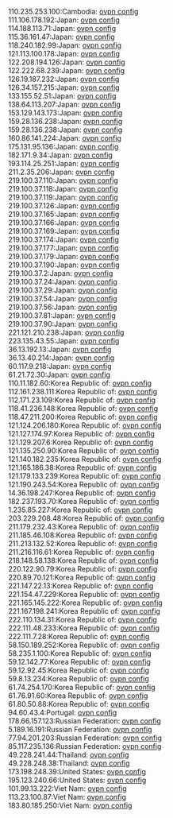 110.235.253.100:Cambodia: [ovpn config](vpn/110_235_253_100.ovpn)  
111.106.178.192:Japan: [ovpn config](vpn/111_106_178_192.ovpn)  
114.188.113.71:Japan: [ovpn config](vpn/114_188_113_71.ovpn)  
115.36.161.47:Japan: [ovpn config](vpn/115_36_161_47.ovpn)  
118.240.182.99:Japan: [ovpn config](vpn/118_240_182_99.ovpn)  
121.113.100.178:Japan: [ovpn config](vpn/121_113_100_178.ovpn)  
122.208.194.126:Japan: [ovpn config](vpn/122_208_194_126.ovpn)  
122.222.68.239:Japan: [ovpn config](vpn/122_222_68_239.ovpn)  
126.19.187.232:Japan: [ovpn config](vpn/126_19_187_232.ovpn)  
126.34.157.215:Japan: [ovpn config](vpn/126_34_157_215.ovpn)  
133.155.52.51:Japan: [ovpn config](vpn/133_155_52_51.ovpn)  
138.64.113.207:Japan: [ovpn config](vpn/138_64_113_207.ovpn)  
153.129.143.173:Japan: [ovpn config](vpn/153_129_143_173.ovpn)  
159.28.136.238:Japan: [ovpn config](vpn/159_28_136_238.ovpn)  
159.28.136.238:Japan: [ovpn config](vpn/159_28_136_238.ovpn)  
160.86.141.224:Japan: [ovpn config](vpn/160_86_141_224.ovpn)  
175.131.95.136:Japan: [ovpn config](vpn/175_131_95_136.ovpn)  
182.171.9.34:Japan: [ovpn config](vpn/182_171_9_34.ovpn)  
193.114.25.251:Japan: [ovpn config](vpn/193_114_25_251.ovpn)  
211.2.35.206:Japan: [ovpn config](vpn/211_2_35_206.ovpn)  
219.100.37.110:Japan: [ovpn config](vpn/219_100_37_110.ovpn)  
219.100.37.118:Japan: [ovpn config](vpn/219_100_37_118.ovpn)  
219.100.37.119:Japan: [ovpn config](vpn/219_100_37_119.ovpn)  
219.100.37.126:Japan: [ovpn config](vpn/219_100_37_126.ovpn)  
219.100.37.165:Japan: [ovpn config](vpn/219_100_37_165.ovpn)  
219.100.37.166:Japan: [ovpn config](vpn/219_100_37_166.ovpn)  
219.100.37.169:Japan: [ovpn config](vpn/219_100_37_169.ovpn)  
219.100.37.174:Japan: [ovpn config](vpn/219_100_37_174.ovpn)  
219.100.37.177:Japan: [ovpn config](vpn/219_100_37_177.ovpn)  
219.100.37.179:Japan: [ovpn config](vpn/219_100_37_179.ovpn)  
219.100.37.190:Japan: [ovpn config](vpn/219_100_37_190.ovpn)  
219.100.37.2:Japan: [ovpn config](vpn/219_100_37_2.ovpn)  
219.100.37.24:Japan: [ovpn config](vpn/219_100_37_24.ovpn)  
219.100.37.29:Japan: [ovpn config](vpn/219_100_37_29.ovpn)  
219.100.37.54:Japan: [ovpn config](vpn/219_100_37_54.ovpn)  
219.100.37.56:Japan: [ovpn config](vpn/219_100_37_56.ovpn)  
219.100.37.81:Japan: [ovpn config](vpn/219_100_37_81.ovpn)  
219.100.37.90:Japan: [ovpn config](vpn/219_100_37_90.ovpn)  
221.121.210.238:Japan: [ovpn config](vpn/221_121_210_238.ovpn)  
223.135.43.55:Japan: [ovpn config](vpn/223_135_43_55.ovpn)  
36.13.192.13:Japan: [ovpn config](vpn/36_13_192_13.ovpn)  
36.13.40.214:Japan: [ovpn config](vpn/36_13_40_214.ovpn)  
60.117.9.218:Japan: [ovpn config](vpn/60_117_9_218.ovpn)  
61.21.72.30:Japan: [ovpn config](vpn/61_21_72_30.ovpn)  
110.11.182.60:Korea Republic of: [ovpn config](vpn/110_11_182_60.ovpn)  
112.161.238.111:Korea Republic of: [ovpn config](vpn/112_161_238_111.ovpn)  
112.171.23.109:Korea Republic of: [ovpn config](vpn/112_171_23_109.ovpn)  
118.41.236.148:Korea Republic of: [ovpn config](vpn/118_41_236_148.ovpn)  
118.47.211.200:Korea Republic of: [ovpn config](vpn/118_47_211_200.ovpn)  
121.124.206.180:Korea Republic of: [ovpn config](vpn/121_124_206_180.ovpn)  
121.127.174.97:Korea Republic of: [ovpn config](vpn/121_127_174_97.ovpn)  
121.129.207.6:Korea Republic of: [ovpn config](vpn/121_129_207_6.ovpn)  
121.135.250.90:Korea Republic of: [ovpn config](vpn/121_135_250_90.ovpn)  
121.140.182.235:Korea Republic of: [ovpn config](vpn/121_140_182_235.ovpn)  
121.165.186.38:Korea Republic of: [ovpn config](vpn/121_165_186_38.ovpn)  
121.179.133.239:Korea Republic of: [ovpn config](vpn/121_179_133_239.ovpn)  
121.190.243.54:Korea Republic of: [ovpn config](vpn/121_190_243_54.ovpn)  
14.36.198.247:Korea Republic of: [ovpn config](vpn/14_36_198_247.ovpn)  
182.237.193.70:Korea Republic of: [ovpn config](vpn/182_237_193_70.ovpn)  
1.235.85.227:Korea Republic of: [ovpn config](vpn/1_235_85_227.ovpn)  
203.229.208.48:Korea Republic of: [ovpn config](vpn/203_229_208_48.ovpn)  
211.179.232.43:Korea Republic of: [ovpn config](vpn/211_179_232_43.ovpn)  
211.185.46.108:Korea Republic of: [ovpn config](vpn/211_185_46_108.ovpn)  
211.213.132.52:Korea Republic of: [ovpn config](vpn/211_213_132_52.ovpn)  
211.216.116.61:Korea Republic of: [ovpn config](vpn/211_216_116_61.ovpn)  
218.148.58.138:Korea Republic of: [ovpn config](vpn/218_148_58_138.ovpn)  
220.122.90.79:Korea Republic of: [ovpn config](vpn/220_122_90_79.ovpn)  
220.89.70.121:Korea Republic of: [ovpn config](vpn/220_89_70_121.ovpn)  
221.147.22.13:Korea Republic of: [ovpn config](vpn/221_147_22_13.ovpn)  
221.154.47.229:Korea Republic of: [ovpn config](vpn/221_154_47_229.ovpn)  
221.165.145.222:Korea Republic of: [ovpn config](vpn/221_165_145_222.ovpn)  
221.167.198.241:Korea Republic of: [ovpn config](vpn/221_167_198_241.ovpn)  
222.110.134.31:Korea Republic of: [ovpn config](vpn/222_110_134_31.ovpn)  
222.111.48.233:Korea Republic of: [ovpn config](vpn/222_111_48_233.ovpn)  
222.111.7.28:Korea Republic of: [ovpn config](vpn/222_111_7_28.ovpn)  
58.150.189.252:Korea Republic of: [ovpn config](vpn/58_150_189_252.ovpn)  
58.235.1.100:Korea Republic of: [ovpn config](vpn/58_235_1_100.ovpn)  
59.12.142.77:Korea Republic of: [ovpn config](vpn/59_12_142_77.ovpn)  
59.12.92.45:Korea Republic of: [ovpn config](vpn/59_12_92_45.ovpn)  
59.8.13.234:Korea Republic of: [ovpn config](vpn/59_8_13_234.ovpn)  
61.74.254.170:Korea Republic of: [ovpn config](vpn/61_74_254_170.ovpn)  
61.76.91.60:Korea Republic of: [ovpn config](vpn/61_76_91_60.ovpn)  
61.80.50.88:Korea Republic of: [ovpn config](vpn/61_80_50_88.ovpn)  
94.60.43.4:Portugal: [ovpn config](vpn/94_60_43_4.ovpn)  
178.66.157.123:Russian Federation: [ovpn config](vpn/178_66_157_123.ovpn)  
5.189.16.191:Russian Federation: [ovpn config](vpn/5_189_16_191.ovpn)  
77.94.201.203:Russian Federation: [ovpn config](vpn/77_94_201_203.ovpn)  
85.117.235.136:Russian Federation: [ovpn config](vpn/85_117_235_136.ovpn)  
49.228.241.44:Thailand: [ovpn config](vpn/49_228_241_44.ovpn)  
49.228.248.38:Thailand: [ovpn config](vpn/49_228_248_38.ovpn)  
173.198.248.39:United States: [ovpn config](vpn/173_198_248_39.ovpn)  
195.123.240.66:United States: [ovpn config](vpn/195_123_240_66.ovpn)  
101.99.13.222:Viet Nam: [ovpn config](vpn/101_99_13_222.ovpn)  
113.23.100.87:Viet Nam: [ovpn config](vpn/113_23_100_87.ovpn)  
183.80.185.250:Viet Nam: [ovpn config](vpn/183_80_185_250.ovpn)  
